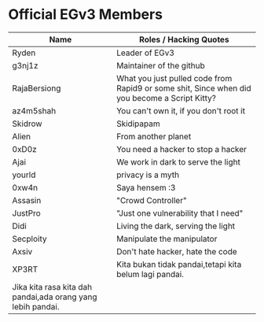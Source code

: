 # Official EGv3 Members

| Name | Roles / Hacking Quotes |
|--|--|
| Ryden | Leader of EGv3 |
| g3nj1z | Maintainer of the github |
| RajaBersiong | What you just pulled code from Rapid9 or some shit, Since when did you become a Script Kitty? | 
| az4m5shah | You can't own it, if you don't root it |
| Skidrow | Skidipapam |
| Alien | From another planet |
| 0xD0z | You need a hacker to stop a hacker |
| Ajai | We work in dark to serve the light  |
| yourld | privacy is a myth |
| 0xw4n | Saya hensem :3 |
| Assasin | "Crowd Controller" |
| JustPro | "Just one vulnerability that I need" |
| Didi | Living the dark, serving the light |
| Secploity | Manipulate the manipulator |
| Axsiv | Don't hate hacker, hate the code |
| XP3RT | Kita bukan tidak pandai,tetapi kita belum lagi pandai.
Jika kita rasa kita dah pandai,ada orang yang lebih pandai. |
